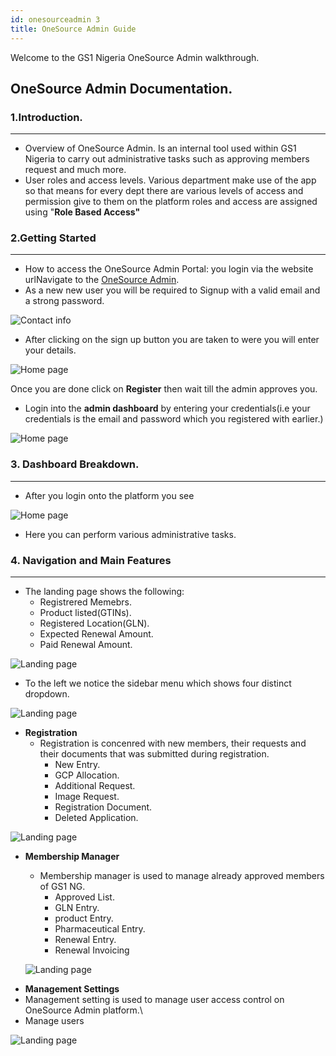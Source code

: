 ```yaml
---
id: onesourceadmin 3
title: OneSource Admin Guide
--- 
```


 Welcome to the GS1 Nigeria OneSource Admin walkthrough.   


##  OneSource Admin Documentation.

###  1.Introduction.
---

- Overview of OneSource Admin.
Is an internal tool used within GS1 Nigeria to carry out administrative tasks such as approving members request and much more.
- User roles and access levels.
Various department make use of the app so that means for every dept there are various levels of access and permission give to them on the platform roles and access are assigned using "**Role Based Access"**


### 2.Getting Started
---

- How to access the OneSource Admin Portal: you login via the website urlNavigate to the [OneSource Admin](https://onesourceadminportal.gs1ng.org/login).
- As a new new user you will be required to Signup with a valid email and a strong password.

<!-- <img class="center-image" src="/signup.png" alt="Click Here"></img> -->
![Contact info](/signup.png)

- After clicking on the sign up button you are taken to were you will enter your details.

![Home page](/signup2.png)
<!-- <img class="center-image" src="/signup2.png" alt="Click Here"></img> -->

Once you are done click on **Register** then wait till the admin approves you.

- Login into the **admin dashboard** by entering your credentials(i.e your credentials is the email and password which you registered with earlier.)

![Home page](/loginpagead.png)
<!-- <img class="center-image" src="/loginpagead.png" alt="Click Here"></img> -->


### 3. Dashboard Breakdown.
---

- After you login onto the platform you see

![Home page](/adminpage.png)
<!-- <img class="center-image" src="/adminpage.png" alt="Click Here"></img> -->
- Here you can perform various administrative tasks.


### 4. Navigation and Main Features
---
- The landing page shows the following:
  - Registrered Memebrs.
  - Product listed(GTINs).
  - Registered Location(GLN).
  - Expected Renewal Amount.
  - Paid Renewal Amount.

![Landing page](/landingpage.png)
<!-- <img class="center-image" src="/landingpage.png" alt="Click Here"></img> -->

- To the left we notice the sidebar menu which shows four distinct dropdown.

![Landing page](/sidebar.png)
<!-- <img class="center-image" src="/sidebar.png" alt="Click Here"></img> -->

- **Registration**
  - Registration is concenred with new members, their requests and their documents that was submitted during registration.
    - New Entry.
    - GCP Allocation.
    - Additional Request.
    - Image Request.
    - Registration Document.
    - Deleted Application.

![Landing page](/registrationsidebar.png)
<!-- <img class="center-image" src="/registrationsidebar.png" alt="Click Here"></img> -->
- **Membership Manager**
  - Membership manager is used to manage already approved members of GS1 NG.
    - Approved List.
    - GLN Entry.
    - product Entry.
    - Pharmaceutical Entry.
    - Renewal Entry.
    - Renewal Invoicing

  ![Landing page](/mm.png)
<!-- <img class="center-image" src="/mm.png" alt="Click Here"></img> -->
- **Management Settings**
 - Management setting is used to manage user access control on OneSource Admin platform.\
  - Manage users

![Landing page](/ms.png)
<!-- <img class="center-image" src="/ms.png" alt="Click Here"></img> -->